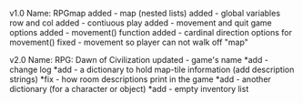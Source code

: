 v1.0
Name: RPGmap
added - map (nested lists)
added - global variables row and col
added - contiuous play
added - movement and quit game options
added - movement() function
added - cardinal direction options for movement()
fixed - movement so player can not walk off "map"

v2.0
Name: RPG: Dawn of Civilization
updated - game's name
*add - change log
*add - a dictionary to hold map-tile information (add description strings)
*fix - how room descriptions print in the game
*add - another dictionary (for a character or object)
*add - empty inventory list